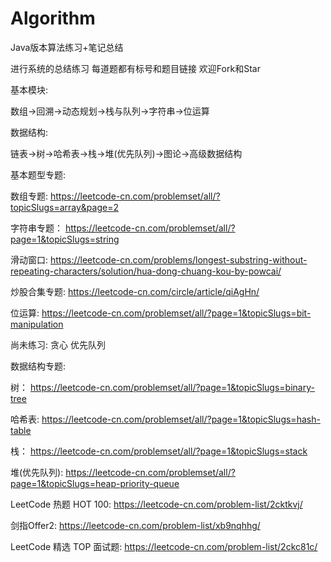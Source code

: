 # Algorithm
Java版本算法练习+笔记总结  

进行系统的总结练习 每道题都有标号和题目链接 
欢迎Fork和Star

基本模块:

数组->回溯->动态规划->栈与队列->字符串->位运算

数据结构:

链表->树->哈希表->栈->堆(优先队列)->图论->高级数据结构 


基本题型专题:

数组专题: 
https://leetcode-cn.com/problemset/all/?topicSlugs=array&page=2

字符串专题： 
https://leetcode-cn.com/problemset/all/?page=1&topicSlugs=string


滑动窗口: 
https://leetcode-cn.com/problems/longest-substring-without-repeating-characters/solution/hua-dong-chuang-kou-by-powcai/

炒股合集专题:
https://leetcode-cn.com/circle/article/qiAgHn/

位运算:
https://leetcode-cn.com/problemset/all/?page=1&topicSlugs=bit-manipulation

尚未练习:
贪心 优先队列

数据结构专题:

树：
https://leetcode-cn.com/problemset/all/?page=1&topicSlugs=binary-tree

哈希表:
https://leetcode-cn.com/problemset/all/?page=1&topicSlugs=hash-table

栈：
https://leetcode-cn.com/problemset/all/?page=1&topicSlugs=stack

堆(优先队列):
https://leetcode-cn.com/problemset/all/?page=1&topicSlugs=heap-priority-queue


LeetCode 热题 HOT 100: 
https://leetcode-cn.com/problem-list/2cktkvj/

剑指Offer2:
https://leetcode-cn.com/problem-list/xb9nqhhg/

LeetCode 精选 TOP 面试题:
https://leetcode-cn.com/problem-list/2ckc81c/

